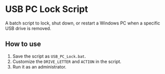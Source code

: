 # USB PC Lock Script

A batch script to lock, shut down, or restart a Windows PC when a specific USB drive is removed.

## How to use
1. Save the script as `USB_PC_Lock.bat`.
2. Customize the `DRIVE_LETTER` and `ACTION` in the script.
3. Run it as an administrator.
